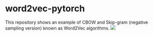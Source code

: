 # word2vec-pytorch

This repository shows an example of CBOW and Skip-gram (negative sampling version) known as Word2Vec algorithms.
<img src="https://github.com/jojonki/word2vec-pytorch/blob/master/word2vec.PNG?raw=true" >
